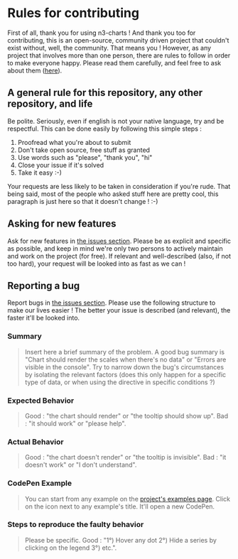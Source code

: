 # Rules for contributing
First of all, thank you for using n3-charts ! And thank you too for contributing, this is an open-source, community driven project that couldn't exist without, well, the community. That means you ! However, as any project that involves more than one person, there are rules to follow in order to make everyone happy. Please read them carefully, and feel free to ask about them ([here](https://github.com/n3-charts/line-chart/issues/new)).

## A general rule for this repository, any other repository, and life
Be polite. Seriously, even if english is not your native language, try and be respectful. This can be done easily by following this simple steps :
 1. Proofread what you're about to submit
 2. Don't take open source, free stuff as granted
 3. Use words such as "please", "thank you", "hi"
 4. Close your issue if it's solved
 5. Take it easy :-)

Your requests are less likely to be taken in consideration if you're rude. That being said, most of the people who asked stuff here are pretty cool, this paragraph is just here so that it doesn't change ! :-)

## Asking for new features
Ask for new features in [the issues section](https://github.com/n3-charts/line-chart/issues/new). Please be as explicit and specific as possible, and keep in mind we're only two persons to actively maintain and work on the project (for free). If relevant and well-described (also, if not too hard), your request will be looked into as fast as we can !

## Reporting a bug
Report bugs in [the issues section](https://github.com/n3-charts/line-chart/issues/new). Please use the following structure to make our lives easier ! The better your issue is described (and relevant), the faster it'll be looked into.

### Summary
> Insert here a brief summary of the problem. A good bug summary is "Chart should render the scales when there's no data" or "Errors are visible in the console". Try to narrow down the bug's circumstances by isolating the relevant factors (does this only happen for a specific type of data, or when using the directive in specific conditions ?)

### Expected Behavior
> Good : "the chart should render" or "the tooltip should show up". Bad : "it should work" or "please help".

### Actual Behavior
> Good : "the chart doesn't render" or "the tooltip is invisible". Bad : "it doesn't work" or "I don't understand".

### CodePen Example
> You can start from any example on the [project's examples page](http://n3-charts.github.io/line-chart/#/examples). Click on the icon next to any example's title. It'll open a new CodePen.

### Steps to reproduce the faulty behavior
> Please be specific. Good : "1°) Hover any dot 2°) Hide a series by clicking on the legend 3°) etc.".
